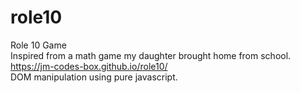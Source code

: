 # role10
Role 10 Game<br>
Inspired from a math game my daughter brought home from school.<br>
https://jm-codes-box.github.io/role10/ <br>
DOM manipulation using pure javascript.
